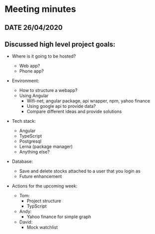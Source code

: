 # Meeting minutes

## DATE 26/04/2020

## Discussed high level project goals:

* Where is it going to be hosted?
   * Web app?
   * Phone app?

* Environment:
   * How to structure a webapp?
   * Using Angular
      * Wifi-net, angular package, api wrapper, npm, yahoo finance
      * Using google api to provide data?
      * Compare different ideas and provide solutions

* Tech stack:
   * Angular
   * TypeScript
   * Postgresql
   * Lerna (package manager)
   * Anything else?

* Database:
   * Save and delete stocks attached to a user that you login as
   * Future enhancement
   
* Actions for the upcoming week:
   * Tom:
      * Project structure
      * TypScript
   * Andy:
      * Yahoo finance for simple graph
   * David:
      * Mock watchlist
